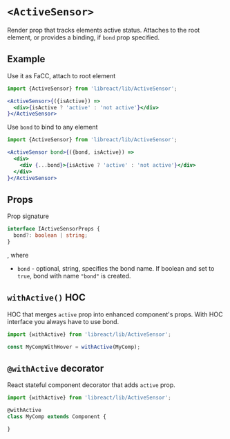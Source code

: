 # `<ActiveSensor>`

Render prop that tracks elements active status. Attaches to the root element, or provides a binding, if `bond` prop specified.

## Example

Use it as FaCC, attach to root element

```jsx
import {ActiveSensor} from 'libreact/lib/ActiveSensor';

<ActiveSensor>{({isActive}) =>
  <div>{isActive ? 'active' : 'not active'}</div>
}</ActiveSensor>
```

Use `bond` to bind to any element

```jsx
import {ActiveSensor} from 'libreact/lib/ActiveSensor';

<ActiveSensor bond>{({bond, isActive}) =>
  <div>
    <div {...bond}>{isActive ? 'active' : 'not active'}</div>
  </div>
}</ActiveSensor>
```


## Props

Prop signature

```ts
interface IActiveSensorProps {
  bond?: boolean | string;
}
```

, where

  - `bond` - optional, string, specifies the bond name. If boolean and set to `true`, bond with name `"bond"` is created.


## `withActive()` HOC

HOC that merges `active` prop into enhanced component's props. With HOC interface you always have to use bond.

```jsx
import {withActive} from 'libreact/lib/ActiveSensor';

const MyCompWithHover = withActive(MyComp);
```


## `@withActive` decorator

React stateful component decorator that adds `active` prop.

```js
import {withActive} from 'libreact/lib/ActiveSensor';

@withActive
class MyComp extends Component {

}
```

